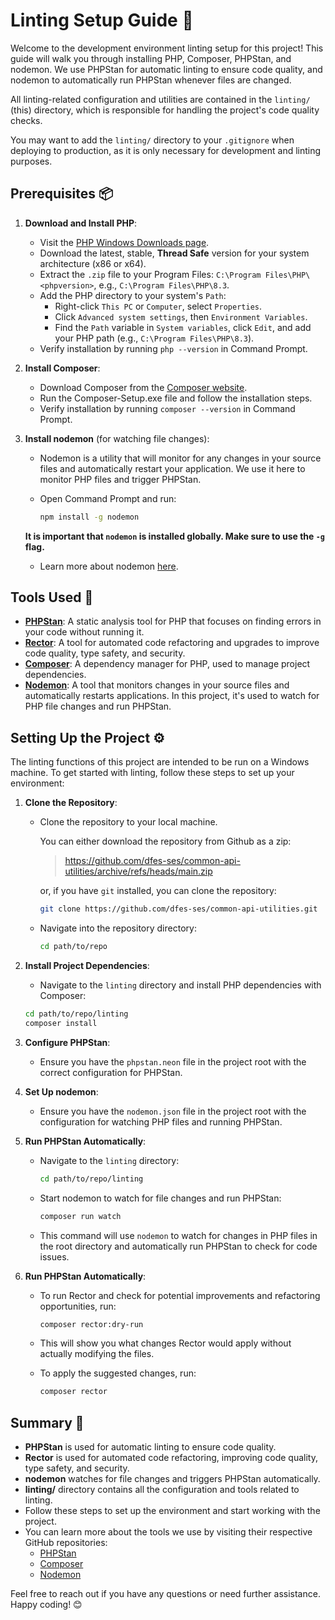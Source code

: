 # Linting Setup Guide 🚀

Welcome to the development environment linting setup for this project! This guide will walk you through installing PHP, Composer, PHPStan, and nodemon. We use PHPStan for automatic linting to ensure code quality, and nodemon to automatically run PHPStan whenever files are changed.

All linting-related configuration and utilities are contained in the `linting/` (this) directory, which is responsible for handling the project's code quality checks.

You may want to add the `linting/` directory to your `.gitignore` when deploying to production, as it is only necessary for development and linting purposes.

## Prerequisites 📦

1. **Download and Install PHP**:
   - Visit the [PHP Windows Downloads page](https://windows.php.net/download).
   - Download the latest, stable, **Thread Safe** version for your system architecture (x86 or x64).
   - Extract the `.zip` file to your Program Files: `C:\Program Files\PHP\<phpversion>`, e.g., `C:\Program Files\PHP\8.3`.
   - Add the PHP directory to your system's `Path`:
     - Right-click `This PC` or `Computer`, select `Properties`.
     - Click `Advanced system settings`, then `Environment Variables`.
     - Find the `Path` variable in `System variables`, click `Edit`, and add your PHP path (e.g., `C:\Program Files\PHP\8.3`).
   - Verify installation by running `php --version` in Command Prompt.

2. **Install Composer**:
   - Download Composer from the [Composer website](https://getcomposer.org/).
   - Run the Composer-Setup.exe file and follow the installation steps.
   - Verify installation by running `composer --version` in Command Prompt.

3. **Install nodemon** (for watching file changes):
   - Nodemon is a utility that will monitor for any changes in your source files and automatically restart your application. We use it here to monitor PHP files and trigger PHPStan.
   - Open Command Prompt and run:

     ```bash
     npm install -g nodemon
     ```

   **It is important that `nodemon` is installed globally. Make sure to use the `-g` flag.**
   - Learn more about nodemon [here](https://github.com/remy/nodemon).

## Tools Used 🔧

- **[PHPStan](https://github.com/phpstan/phpstan)**: A static analysis tool for PHP that focuses on finding errors in your code without running it.
- **[Rector](https://github.com/rectorphp/rector)**: A tool for automated code refactoring and upgrades to improve code quality, type safety, and security.
- **[Composer](https://github.com/composer/composer)**: A dependency manager for PHP, used to manage project dependencies.
- **[Nodemon](https://github.com/remy/nodemon)**: A tool that monitors changes in your source files and automatically restarts applications. In this project, it's used to watch for PHP file changes and run PHPStan.

## Setting Up the Project ⚙️

The linting functions of this project are intended to be run on a Windows machine. To get started with linting, follow these steps to set up your environment:

1. **Clone the Repository**:
   - Clone the repository to your local machine. 
   
      You can either download the repository from Github as a zip:

      > https://github.com/dfes-ses/common-api-utilities/archive/refs/heads/main.zip

      or, if you have `git` installed, you can clone the repository:

     ```bash
     git clone https://github.com/dfes-ses/common-api-utilities.git
     ```

   - Navigate into the repository directory:

     ```bash
     cd path/to/repo
     ```

2. **Install Project Dependencies**:
   - Navigate to the `linting` directory and install PHP dependencies with Composer:

   ```bash
   cd path/to/repo/linting
   composer install
   ```

3. **Configure PHPStan**:
   - Ensure you have the `phpstan.neon` file in the project root with the correct configuration for PHPStan.

4. **Set Up nodemon**:
   - Ensure you have the `nodemon.json` file in the project root with the configuration for watching PHP files and running PHPStan.

5. **Run PHPStan Automatically**:
   - Navigate to the `linting` directory:

     ```bash
     cd path/to/repo/linting
     ```

   - Start nodemon to watch for file changes and run PHPStan:

     ```bash
     composer run watch
     ```

   - This command will use `nodemon` to watch for changes in PHP files in the root directory and automatically run PHPStan to check for code issues.

6. **Run PHPStan Automatically**:
   - To run Rector and check for potential improvements and refactoring opportunities, run:

     ```bash
     composer rector:dry-run
     ```

   - This will show you what changes Rector would apply without actually modifying the files.

   - To apply the suggested changes, run:

     ```bash
     composer rector
     ```

## Summary 🎯

- **PHPStan** is used for automatic linting to ensure code quality.
- **Rector** is used for automated code refactoring, improving code quality, type safety, and security.
- **nodemon** watches for file changes and triggers PHPStan automatically.
- **linting/** directory contains all the configuration and tools related to linting.
- Follow these steps to set up the environment and start working with the project.
- You can learn more about the tools we use by visiting their respective GitHub repositories:
  - [PHPStan](https://github.com/phpstan/phpstan)
  - [Composer](https://github.com/composer/composer)
  - [Nodemon](https://github.com/remy/nodemon)

Feel free to reach out if you have any questions or need further assistance. Happy coding! 😊